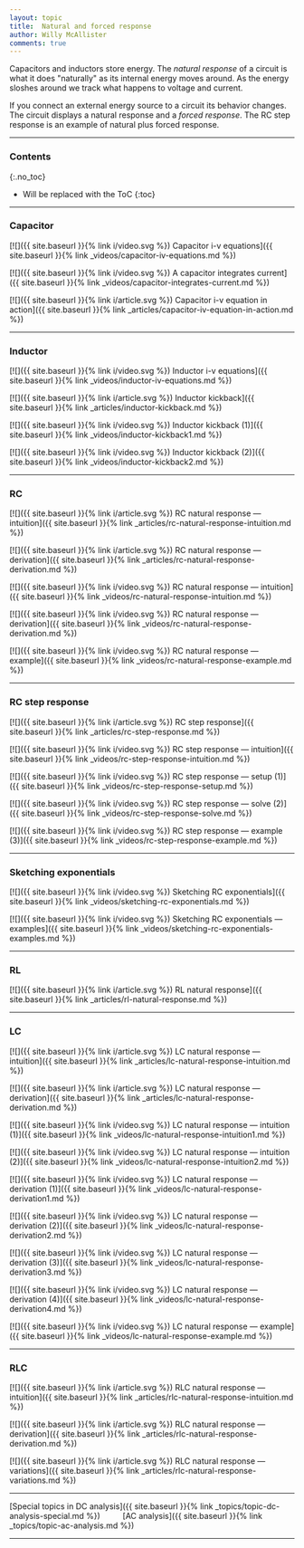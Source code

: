 ```yaml
---
layout: topic
title:  Natural and forced response
author: Willy McAllister
comments: true
---
```


Capacitors and inductors store energy. The *natural response* of a circuit is what it does "naturally" as its internal energy moves around. As the energy sloshes around we track what happens to voltage and current.

If you connect an external energy source to a circuit its behavior changes. The circuit displays a natural response and a *forced response*. The $\text{RC}$ step response is an example of natural plus forced response.

----

### Contents
{:.no_toc}

* Will be replaced with the ToC
{:toc}

----

### Capacitor

[![]({{ site.baseurl }}{% link i/video.svg %}) Capacitor i-v equations]({{ site.baseurl }}{% link _videos/capacitor-iv-equations.md %})

[![]({{ site.baseurl }}{% link i/video.svg %}) A capacitor integrates current]({{ site.baseurl }}{% link _videos/capacitor-integrates-current.md %})

[![]({{ site.baseurl }}{% link i/article.svg %}) Capacitor i-v equation in action]({{ site.baseurl }}{% link _articles/capacitor-iv-equation-in-action.md %})

---

### Inductor

[![]({{ site.baseurl }}{% link i/video.svg %}) Inductor i-v equations]({{ site.baseurl }}{% link _videos/inductor-iv-equations.md %})

[![]({{ site.baseurl }}{% link i/article.svg %}) Inductor kickback]({{ site.baseurl }}{% link _articles/inductor-kickback.md %})

[![]({{ site.baseurl }}{% link i/video.svg %}) Inductor kickback (1)]({{ site.baseurl }}{% link _videos/inductor-kickback1.md %})

[![]({{ site.baseurl }}{% link i/video.svg %}) Inductor kickback (2)]({{ site.baseurl }}{% link _videos/inductor-kickback2.md %})

---

### RC

[![]({{ site.baseurl }}{% link i/article.svg %}) RC natural response — intuition]({{ site.baseurl }}{% link _articles/rc-natural-response-intuition.md %})

[![]({{ site.baseurl }}{% link i/article.svg %}) RC natural response — derivation]({{ site.baseurl }}{% link _articles/rc-natural-response-derivation.md %})

[![]({{ site.baseurl }}{% link i/video.svg %}) RC natural response — intuition]({{ site.baseurl }}{% link _videos/rc-natural-response-intuition.md %})

[![]({{ site.baseurl }}{% link i/video.svg %}) RC natural response — derivation]({{ site.baseurl }}{% link _videos/rc-natural-response-derivation.md %})

[![]({{ site.baseurl }}{% link i/video.svg %}) RC natural response — example]({{ site.baseurl }}{% link _videos/rc-natural-response-example.md %})

---

### RC step response

[![]({{ site.baseurl }}{% link i/article.svg %}) RC step response]({{ site.baseurl }}{% link _articles/rc-step-response.md %})

[![]({{ site.baseurl }}{% link i/video.svg %}) RC step response — intuition]({{ site.baseurl }}{% link _videos/rc-step-response-intuition.md %})

[![]({{ site.baseurl }}{% link i/video.svg %}) RC step response — setup (1)]({{ site.baseurl }}{% link _videos/rc-step-response-setup.md %})

[![]({{ site.baseurl }}{% link i/video.svg %}) RC step response — solve (2)]({{ site.baseurl }}{% link _videos/rc-step-response-solve.md %})

[![]({{ site.baseurl }}{% link i/video.svg %}) RC step response — example (3)]({{ site.baseurl }}{% link _videos/rc-step-response-example.md %})

---

### Sketching exponentials 

[![]({{ site.baseurl }}{% link i/video.svg %}) Sketching RC exponentials]({{ site.baseurl }}{% link _videos/sketching-rc-exponentials.md %})

[![]({{ site.baseurl }}{% link i/video.svg %}) Sketching RC exponentials — examples]({{ site.baseurl }}{% link _videos/sketching-rc-exponentials-examples.md %})

---

### RL

[![]({{ site.baseurl }}{% link i/article.svg %}) RL natural response]({{ site.baseurl }}{% link _articles/rl-natural-response.md %})

---

### LC

[![]({{ site.baseurl }}{% link i/article.svg %}) LC natural response — intuition]({{ site.baseurl }}{% link _articles/lc-natural-response-intuition.md %})

[![]({{ site.baseurl }}{% link i/article.svg %}) LC natural response — derivation]({{ site.baseurl }}{% link _articles/lc-natural-response-derivation.md %})

[![]({{ site.baseurl }}{% link i/video.svg %}) LC natural response — intuition (1)]({{ site.baseurl }}{% link _videos/lc-natural-response-intuition1.md %})

[![]({{ site.baseurl }}{% link i/video.svg %}) LC natural response — intuition (2)]({{ site.baseurl }}{% link _videos/lc-natural-response-intuition2.md %})

[![]({{ site.baseurl }}{% link i/video.svg %}) LC natural response — derivation (1)]({{ site.baseurl }}{% link _videos/lc-natural-response-derivation1.md %})

[![]({{ site.baseurl }}{% link i/video.svg %}) LC natural response — derivation (2)]({{ site.baseurl }}{% link _videos/lc-natural-response-derivation2.md %})

[![]({{ site.baseurl }}{% link i/video.svg %}) LC natural response — derivation (3)]({{ site.baseurl }}{% link _videos/lc-natural-response-derivation3.md %})

[![]({{ site.baseurl }}{% link i/video.svg %}) LC natural response — derivation (4)]({{ site.baseurl }}{% link _videos/lc-natural-response-derivation4.md %})

[![]({{ site.baseurl }}{% link i/video.svg %}) LC natural response — example]({{ site.baseurl }}{% link _videos/lc-natural-response-example.md %})

---

### RLC

[![]({{ site.baseurl }}{% link i/article.svg %}) RLC natural response — intuition]({{ site.baseurl }}{% link _articles/rlc-natural-response-intuition.md %})

[![]({{ site.baseurl }}{% link i/article.svg %}) RLC natural response — derivation]({{ site.baseurl }}{% link _articles/rlc-natural-response-derivation.md %})

[![]({{ site.baseurl }}{% link i/article.svg %}) RLC natural response — variations]({{ site.baseurl }}{% link _articles/rlc-natural-response-variations.md %})

---

<i class="fas fa-arrow-left"></i> [Special topics in DC analysis]({{ site.baseurl }}{% link _topics/topic-dc-analysis-special.md %}) $\qquad$ [AC analysis]({{ site.baseurl }}{% link _topics/topic-ac-analysis.md %}) <i class="fas fa-arrow-right"></i>

---
